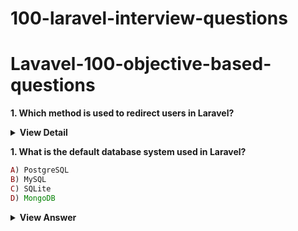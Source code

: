 # 100-laravel-interview-questions

# Lavavel-100-objective-based-questions

**1. Which method is used to redirect users in Laravel?**
<details>
	<summary><b>View Detail</b></summary>
<ul>
In Laravel, you can redirect users using the `redirect()` helper function or the `Redirect` facade. Here are the common methods:

### 1. **Basic Redirect**
```php
return redirect('/home');
```

### 2. **Redirect to a Named Route**
```php
return redirect()->route('route.name');
```

### 3. **Redirect with Parameters (for Named Routes)**
```php
return redirect()->route('profile', ['id' => 1]);
```

### 4. **Redirect Back to Previous Page**
```php
return back();
// or
return redirect()->back();
```

### 5. **Redirect with Flash Data (Session Data)**
```php
return redirect('/dashboard')->with('status', 'Profile updated!');
```

### 6. **Redirect to a Controller Action**
```php
return redirect()->action([UserController::class, 'index']);
```

### 7. **Redirect with Input (Old Form Data)**
```php
return back()->withInput();
```

### 8. **Redirect to External URL**
```php
return redirect()->away('https://google.com');
```

### 9. **Conditional Redirects**
You can also chain conditions:
```php
return redirect()->to('/home')->with('error', 'Invalid access');
```

### Example in a Controller:
```php
public function store(Request $request)
{
    // Validate and store data...

    return redirect('/dashboard')->with('success', 'User created successfully!');
}
```

These methods provide flexibility for handling different redirection scenarios in Laravel. Let me know if you need further clarification! 🚀
</ul>
</details>

**1. What is the default database system used in Laravel?**
```php
A) PostgreSQL
B) MySQL
C) SQLite
D) MongoDB
```

<details>
	<summary><b>View Answer</b></summary>
<ul>
Answer: C
</ul>
</details>